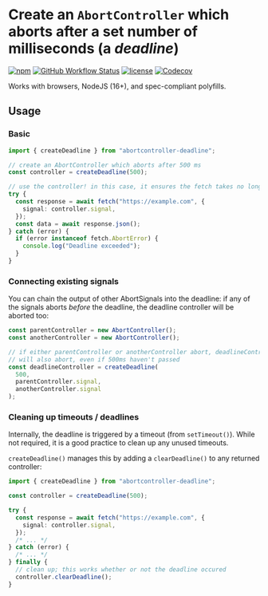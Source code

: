 # Create an `AbortController` which aborts after a set number of milliseconds (a _deadline_)

[![npm](https://img.shields.io/npm/v/abortcontroller-deadline)](https://www.npmjs.com/package/abortcontroller-deadline)
[![GitHub Workflow Status](https://img.shields.io/github/workflow/status/kyle-johnson/abortcontroller-utils/CI)](https://github.com/kyle-johnson/abortcontroller-utils/actions)
[![license](https://img.shields.io/npm/l/abortcontroller-deadline)](https://github.com/kyle-johnson/abortcontroller-utils/blob/main/packages/deadline/LICENSE)
[![Codecov](https://img.shields.io/codecov/c/github/kyle-johnson/abortcontroller-utils?flag=deadline&label=coverage)](https://app.codecov.io/gh/kyle-johnson/abortcontroller-utils/)

Works with browsers, NodeJS (16+), and spec-compliant polyfills.

## Usage

### Basic

```typescript
import { createDeadline } from "abortcontroller-deadline";

// create an AbortController which aborts after 500 ms
const controller = createDeadline(500);

// use the controller! in this case, it ensures the fetch takes no longer than 500ms
try {
  const response = await fetch("https://example.com", {
    signal: controller.signal,
  });
  const data = await response.json();
} catch (error) {
  if (error instanceof fetch.AbortError) {
    console.log("Deadline exceeded");
  }
}
```

### Connecting existing signals

You can chain the output of other AbortSignals into the deadline: if any of the signals aborts _before_ the deadline, the deadline controller will be aborted too:

```typescript
const parentController = new AbortController();
const anotherController = new AbortController();

// if either parentController or anotherController abort, deadlineController
// will also abort, even if 500ms haven't passed
const deadlineController = createDeadline(
  500,
  parentController.signal,
  anotherController.signal
);
```

### Cleaning up timeouts / deadlines

Internally, the deadline is triggered by a timeout (from `setTimeout()`). While not required, it is a good practice to clean up any unused timeouts.

`createDeadline()` manages this by adding a `clearDeadline()` to any returned controller:

```typescript
import { createDeadline } from "abortcontroller-deadline";

const controller = createDeadline(500);

try {
  const response = await fetch("https://example.com", {
    signal: controller.signal,
  });
  /* ... */
} catch (error) {
  /* ... */
} finally {
  // clean up; this works whether or not the deadline occured
  controller.clearDeadline();
}
```
